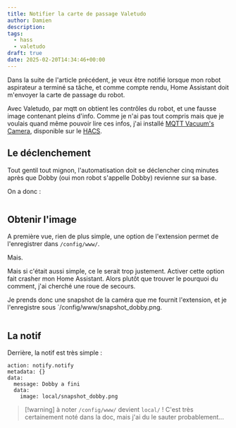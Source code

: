 ```yaml
---
title: Notifier la carte de passage Valetudo
author: Damien
description: 
tags:
  - hass
  - valetudo
draft: true
date: 2025-02-20T14:34:46+00:00
---
```

Dans la suite de l'article précédent, je veux être notifié lorsque mon robot aspirateur a terminé sa tâche, et comme compte rendu, Home Assistant doit m'envoyer la carte de passage du robot.

Avec Valetudo, par mqtt on obtient les contrôles du robot, et une fausse image contenant pleins d'info. Comme je n'ai pas tout compris mais que je voulais quand même pouvoir lire ces infos, j'ai installé [MQTT Vacuum's Camera](https://github.com/sca075/mqtt_vacuum_camera), disponible sur le [HACS](https://hacs.xyz/).

## Le déclenchement
Tout gentil tout mignon, l'automatisation doit se déclencher cinq minutes après que Dobby (oui mon robot s'appelle Dobby) revienne sur sa base.

On a donc :
```

```
## Obtenir l'image
A première vue, rien de plus simple, une option de l'extension permet de l'enregistrer dans `/config/www/`.

Mais.

Mais si c'était aussi simple, ce le serait trop justement. Activer cette option fait crasher mon Home Assistant. Alors plutôt que trouver le pourquoi du comment, j'ai cherché une roue de secours.

Je prends donc une snapshot de la caméra que me fournit l'extension, et je l'enregistre sous `/config/www/snapshot_dobby.png.

```

```

## La notif
Derrière, la notif est très simple :

```
action: notify.notify
metadata: {}
data:
  message: Dobby a fini
  data:
    image: local/snapshot_dobby.png
```

> [!warning] à noter
> `/config/www/` devient `local/` ! 
> C'est très certainement noté dans la doc, mais j'ai du le sauter probablement...

